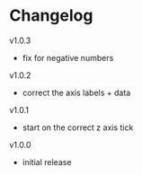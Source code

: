 # Changelog

v1.0.3
- fix for negative numbers

v1.0.2
- correct the axis labels + data

v1.0.1
- start on the correct z axis tick

v1.0.0
- initial release
